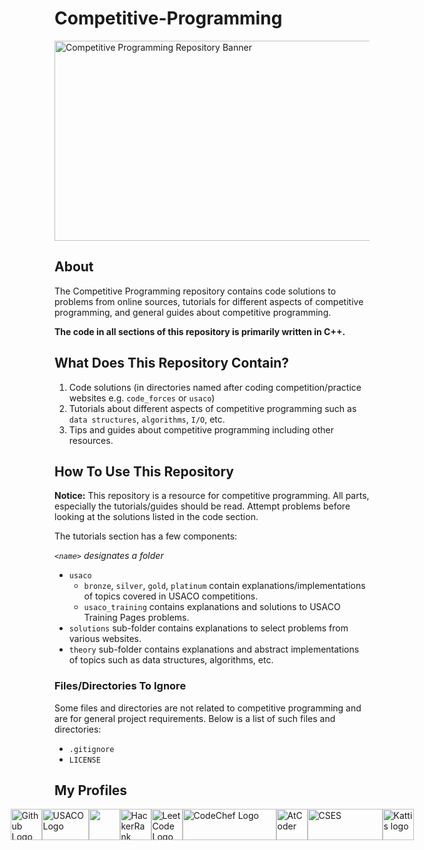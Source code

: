# Competitive-Programming

<img src="https://repository-images.githubusercontent.com/570683570/c40060e2-63ae-4a72-8386-652d95172349" alt="Competitive Programming Repository Banner" width=640 height=320>

## About

The Competitive Programming repository contains code solutions to problems from online sources, tutorials for different aspects of competitive programming, and general guides about competitive programming.

**The code in all sections of this repository is primarily written in C++.**

## What Does This Repository Contain?

1. Code solutions (in directories named after coding competition/practice websites e.g. `code_forces` or `usaco`)
2. Tutorials about different aspects of competitive programming such as `data structures`, `algorithms`, `I/O`, etc.
3. Tips and guides about competitive programming including other resources.

## How To Use This Repository

**Notice:** This repository is a resource for competitive programming. All parts, especially the tutorials/guides should be read. Attempt problems before looking at the solutions listed in the code section.

The tutorials section has a few components:

*`<name>` designates a folder*

* `usaco`
  * `bronze`, `silver`, `gold`, `platinum` contain explanations/implementations of topics covered in USACO competitions.
  * `usaco_training` contains explanations and solutions to USACO Training Pages problems.
* `solutions` sub-folder contains explanations to select problems from various websites.
* `theory` sub-folder contains explanations and abstract implementations of topics such as data structures, algorithms, etc.

### Files/Directories To Ignore

Some files and directories are not related to competitive programming and are for general project requirements. Below is a list of such files and directories:

* `.gitignore`
* `LICENSE`

## My Profiles

<div style="display: flex; justify-content: center; align-items: center">
  <a href="https://github.com/gap-prog">
    <img src="https://github.githubassets.com/images/modules/logos_page/GitHub-Mark.png" alt="Github Logo" width=50 height=50>
  </a>
  <a href="http://usaco.org/" target="_blank">
    <img src="https://ioinformatics.org/images/usaco.png" alt="USACO Logo" alt="USACO Logo" width=75 height=50>
  </a>
  <a href="https://codeforces.com/profile/gpprog">
    <img src="https://cdn.iconscout.com/icon/free/png-256/code-forces-3629285-3031869.png" width=50 height=50>
  </a>
  <a href="https://www.hackerrank.com/profile/gpprog">
    <img src="https://upload.wikimedia.org/wikipedia/commons/4/40/HackerRank_Icon-1000px.png" alt="HackerRank Logo" width=50 height=50>
  </a>
  <a href="https://leetcode.com/gpprog/">
    <img src="https://leetcode.com/static/images/LeetCode_logo_rvs.png" alt="LeetCode Logo" width=50 height=50>
  </a>
  <a href="https://www.codechef.com/users/gapprog">
    <img src="https://upload.wikimedia.org/wikipedia/en/thumb/7/7b/Codechef%28new%29_logo.svg/1200px-Codechef%28new%29_logo.svg.png" alt="CodeChef Logo" width=150 height=50>
  </a>
  <a href="https://atcoder.jp/users/gpprog">
    <img src="https://img.atcoder.jp/assets/atcoder.png" alt="AtCoder" width=50 height=50>
  </a>
  <a href="https://cses.fi/user/146769">
   <img src="https://cses.fi/logo.png" alt="CSES" width=120 height=50>
  </a>
  <a href="https://open.kattis.com/users/4kvs4xs9">
   <img src="https://open.kattis.com/images/site-logo?v=50ef049acd5158e8b1df78aea2008ba3" alt="Kattis logo" width=50 height=50>
  </a>
</div>
